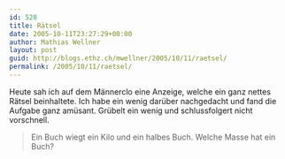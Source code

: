 ```yaml
---
id: 528
title: Rätsel
date: 2005-10-11T23:27:29+00:00
author: Mathias Wellner
layout: post
guid: http://blogs.ethz.ch/mwellner/2005/10/11/raetsel/
permalink: /2005/10/11/raetsel/
---
```

Heute sah ich auf dem Männerclo eine Anzeige, welche ein ganz nettes Rätsel beinhaltete. Ich habe ein wenig darüber nachgedacht und fand die Aufgabe ganz amüsant. Grübelt ein wenig und schlussfolgert nicht vorschnell.

> Ein Buch wiegt ein Kilo und ein halbes Buch. Welche Masse hat ein Buch?
